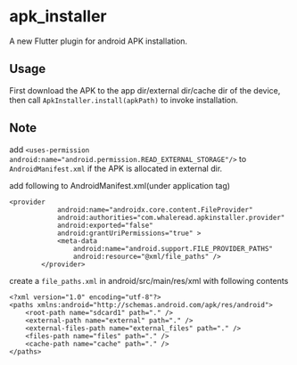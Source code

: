 # apk_installer

A new Flutter plugin for android APK installation.

## Usage
First download the APK to the app dir/external dir/cache dir of the device, then call
`ApkInstaller.install(apkPath)` to invoke installation.

## Note
add `<uses-permission android:name="android.permission.READ_EXTERNAL_STORAGE"/>` to `AndroidManifest.xml` if the APK is allocated in external dir.

add following to AndroidManifest.xml(under application tag)
```
<provider
            android:name="androidx.core.content.FileProvider"
            android:authorities="com.whaleread.apkinstaller.provider"
            android:exported="false"
            android:grantUriPermissions="true" >
            <meta-data
                android:name="android.support.FILE_PROVIDER_PATHS"
                android:resource="@xml/file_paths" />
        </provider>
```

create a `file_paths.xml` in android/src/main/res/xml with following contents
```
<?xml version="1.0" encoding="utf-8"?>
<paths xmlns:android="http://schemas.android.com/apk/res/android">
    <root-path name="sdcard1" path="." />
    <external-path name="external" path="." />
    <external-files-path name="external_files" path="." />
    <files-path name="files" path="." />
    <cache-path name="cache" path="." />
</paths>
```